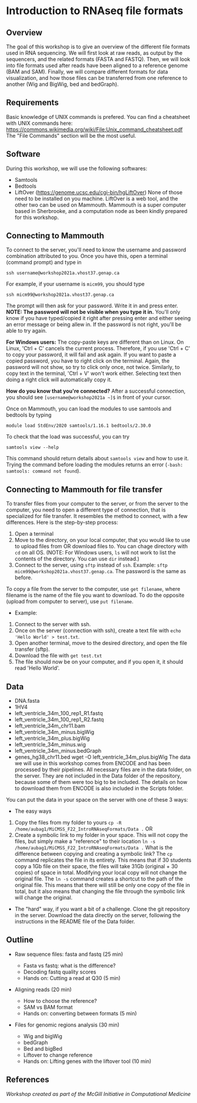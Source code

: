 # Introduction to RNAseq file formats

## Overview
The goal of this workshop is to give an overview of the different file formats used in RNA sequencing. We will first look at raw reads, as output by the sequencers, and the related formats (FASTA and FASTQ). Then, we will look into file formats used after reads have been aligned to a reference genome (BAM and SAM). Finally, we will compare different formats for data visualization, and how those files can be transferred from one reference to another (Wig and BigWig, bed and bedGraph). 
   
## Requirements
Basic knowledge of UNIX commands is prefered. You can find a cheatsheet with UNIX commands here: https://commons.wikimedia.org/wiki/File:Unix_command_cheatsheet.pdf
The "File Commands" section will be the most useful.
   
## Software
During this workshop, we will use the following softwares:
* Samtools
* Bedtools
* LiftOver (https://genome.ucsc.edu/cgi-bin/hgLiftOver)
None of those need to be installed on you machine. LiftOver is a web tool, and the other two can be used on Mammouth. Mammouth is a super computer based in Sherbrooke, and a computation node as been kindly prepared for this workshop.

## Connecting to Mammouth
To connect to the server, you'll need to know the username and password combination attributed to you.
Once you have this, open a terminal (command prompt) and type in

`ssh username@workshop2021a.vhost37.genap.ca`

For example, if your username is `micm99`, you should type

`ssh micm99@workshop2021a.vhost37.genap.ca`

The prompt will then ask for your password. Write it in and press enter. **NOTE: The password will not be visible when you type it in.** You'll only know if you have typed/copied it right after pressing enter and either seeing an error message or being allew in. If the password is not right, you'll be able to try again.

**For Windows users:** The copy-paste keys are different than on Linux. On Linux, 'Ctrl + C' cancels the current process. Therefore, if you use 'Ctrl + C' to copy your password, it will fail and ask again. If you want to paste a copied password, you have to right click on the terminal. Again, the password will not show, so try to click only once, not twice. Similarly, to copy text in the terminal, 'Ctrl + V' won't work either. Selecting text then doing a right click will automatically copy it.

**How do you know that you're connected?** After a successful connection, you should see `[username@workshop2021a ~]$` in front of your cursor.

Once on Mammouth, you can load the modules to use samtools and bedtools by typing

`module load StdEnv/2020 samtools/1.16.1 bedtools/2.30.0`

To check that the load was successful, you can try

`samtools view --help`

This command should return details about `samtools view` and how to use it. Trying the command before loading the modules returns an error (`-bash: samtools: command not found`).

## Connecting to Mammouth for file transfer
To transfer files from your computer to the server, or from the server to the computer, you need to open a different type of connection, that is specialized for file transfer. It resembles the method to connect, with a few differences. Here is the step-by-step process:

1. Open a terminal
2. Move to the directory, on your local computer, that you would like to use to upload files from OR download files to. You can chage directory with `cd` on all OS. (NOTE: For Windows users, `ls` will not work to list the contents of the directory. You can use `dir` instead.)
3. Connect to the server, using `sftp` instead of `ssh`. Example: `sftp micm99@workshop2021a.vhost37.genap.ca`. The password is the same as before.

To copy a file from the server to the computer, use `get filename`, where filename is the name of the file you want to download. To do the opposite (upload from computer to server), use `put filename`.

* Example:

1. Connect to the server with ssh.
2. Once on the server (connection with ssh), create a text file with `echo 'Hello World' > test.txt`.
3. Open another terminal, move to the desired directory, and open the file transfer (sftp).
4. Download the file with `get test.txt`
5. The file should now be on your computer, and if you open it, it should read 'Hello World'.
   
## Data
* DNA.fasta
* 1HV4
* left_ventricle_34m_100_rep1_R1.fastq
* left_ventricle_34m_100_rep1_R2.fastq
* left_ventricle_34m_chr11.bam
* left_ventricle_34m_minus.bigWig
* left_ventricle_34m_plus.bigWig
* left_ventricle_34m_minus.wig
* left_ventricle_34m_minus.bedGraph
* genes_hg38_chr11.bed
wget -O left_ventricle_34m_plus.bigWig
The data we will use in this workshop comes from ENCODE and has been processed by their pipelines. All necessary files are in the data folder, on the server. They are not included in the Data folder of the repository, because some of them were too big to be included. The details on how to download them from ENCODE is also included in the Scripts folder.

You can put the data in your space on the server with one of these 3 ways:
* The easy ways
1. Copy the files from my folder to yours `cp -R /home/aubag1/MiCMSS_F22_IntroRNAseqFormats/Data .`
OR
2. Create a symbolic link to my folder in your space. This will not copy the files, but simply make a "reference" to their location `ln -s /home/aubag1/MiCMSS_F22_IntroRNAseqFormats/Data .`
What is the difference between copying and creating a symbolic link? The `cp` command replicates the file in its entirety. This means that if 30 students copy a 1Gb file on their space, the files will take 31Gb (original + 30 copies) of space in total. Modifying your local copy will not change the original file. The `ln -s` command creates a shortcut to the path of the original file. This means that there will still be only one copy of the file in total, but it also means that changing the file through the symbolic link will change the original.

* The "hard" way, if you want a bit of a challenge.
Clone the git repository in the server. Download the data directly on the server, following the instructions in the README file of the Data folder.


## Outline
* Raw sequence files: fasta and fastq (25 min)
    - Fasta vs fastq: what is the difference?
    - Decoding fastq quality scores
    - Hands on: Cutting a read at Q30 (5 min) 

* Aligning reads (20 min) 
    - How to choose the reference? 
    - SAM vs BAM format 
    - Hands on: converting between formats (5 min) 

* Files for genomic regions analysis (30 min) 
    - Wig and bigWig 
    - bedGraph 
    - Bed and bigBed
    - Liftover to change reference 
    - Hands on: Lifting genes with the liftover tool (10 min) 

## References
   
*Workshop created as part of the McGill Initiative in Computational Medicine*
